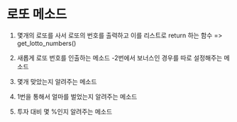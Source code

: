 
# 로또 메소드
1. 몇개의 로또를 사서 로또의 번호를 출력하고 이를 리스트로 return 하는 함수
=> get_lotto_numbers()

2. 새롭게 로또 번호를 인출하는 메소드
-2번에서 보너스인 경우를 따로 설정해주는 메소드


3. 몇개 맞았는지 알려주는 메소드
4. 1번을 통해서 얼마를 벌었는지 알려주는 메소드


6. 투자 대비 몇 %인지 알려주는 메소드